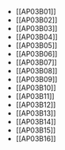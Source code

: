 - [[AP03B01]]
- [[AP03B02]]
- [[AP03B03]]
- [[AP03B04]]
- [[AP03B05]]
- [[AP03B06]]
- [[AP03B07]]
- [[AP03B08]]
- [[AP03B09]]
- [[AP03B10]]
- [[AP03B11]]
- [[AP03B12]]
- [[AP03B13]]
- [[AP03B14]]
- [[AP03B15]]
- [[AP03B16]]